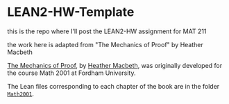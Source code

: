 # LEAN2-HW-Template

this is the repo where I'll post the LEAN2-HW assignment for MAT 211

the work here is adapted from "The Mechanics of Proof" by Heather Macbeth

 [The Mechanics of Proof](https://hrmacbeth.github.io/math2001), by [Heather Macbeth](https://faculty.fordham.edu/hmacbeth1), was originally developed for the course Math 2001 at Fordham University.

The Lean files corresponding to each chapter of the book are in the folder [`Math2001`](https://github.com/hrmacbeth/math2001/tree/main/Math2001).
